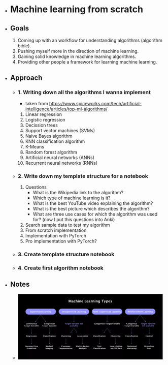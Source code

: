 - # Machine learning from scratch 

- ## Goals
    1. Coming up with an workflow for understanding algorithms (algorithm bible).
    2. Pushing myself more in the direction of machine learning.
    3. Gaining solid knowledge in machine learning algorithms.
    4. Providing other people a framework for learning machine learning.


- ## Approach
    - ### 1. Writing down all the algorithms I wanna implement
        - taken from https://www.spiceworks.com/tech/artificial-intelligence/articles/top-ml-algorithms/
        1. Linear regression 
        2. Logistic regression
        3. Decission trees 
        4. Support vector machines (SVMs)
        5. Naive Bayes algorithm
        6. KNN classification algorithm 
        7. K-Means
        8. Random forest algorithm 
        9. Artificial neural networks (ANNs)
        10. Recurrent neural networks (RNNs)
    - ### 2. Write down my template structure for a notebook
        1. Questions 
            - What is the Wikipedia link to the algorithm?
            - Which type of machine learning is it?
            - What is the best YouTube video explaining the algorithm?
            - What is the best picture which describes the algorithm?
            - What are three use cases for which the algorithm was used for? 
        (now I put this questions into Anki)
        2. Search sample data to test my algorithm
        3. From scratch implementation
        5. Implementation with PyTorch
        6. Pro implementation with PyTorch? 
    - ### 3. Create template structure notebook
    - ### 4. Create first algorithm notebook 


- ## Notes
    - ![Machine learning types](Images/MachineLearningTypes.webp)